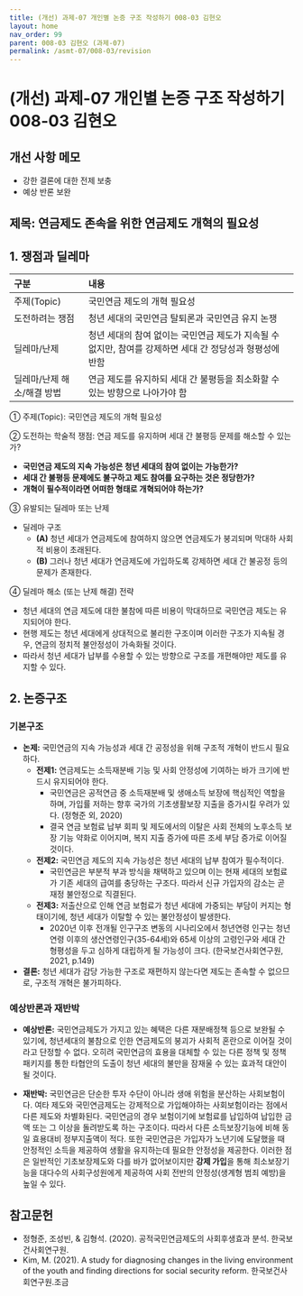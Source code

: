 ```yaml
---
title: (개선) 과제-07 개인별 논증 구조 작성하기 008-03 김현오
layout: home
nav_order: 99
parent: 008-03 김현오 (과제-07)
permalink: /asmt-07/008-03/revision
---
```


# (개선) 과제-07 개인별 논증 구조 작성하기 008-03 김현오 

## 개선 사항 메모

- 강한 결론에 대한 전제 보충
- 예상 반론 보완

## 제목: 연금제도 존속을 위한 연금제도 개혁의 필요성

## 1. 쟁점과 딜레마

| 구분 | 내용 |
|:---|:---|
| 주제(Topic) | 국민연금 제도의 개혁 필요성 |
| 도전하려는 쟁점 | 청년 세대의 국민연금 탈퇴론과 국민연금 유지 논쟁 |
| 딜레마/난제 | 청년 세대의 참여 없이는 국민연금 제도가 지속될 수 없지만, 참여를 강제하면 세대 간 정당성과 형평성에 반함 |
| 딜레마/난제 해소/해결 방법 | 연금 제도를 유지하되 세대 간 불평등을 최소화할 수 있는 방향으로 나아가야 함 |

① 주제(Topic): 국민연금 제도의 개혁 필요성

② 도전하는 학술적 쟁점: 연금 제도를 유지하며 세대 간 불평등 문제를 해소할 수 있는가? 

- **국민연금 제도의 지속 가능성은 청년 세대의 참여 없이는 가능한가?**  
- **세대 간 불평등 문제에도 불구하고 제도 참여를 요구하는 것은 정당한가?**
- **개혁이 필수적이라면 어떠한 형태로 개혁되어야 하는가?**

③ 유발되는 딜레마 또는 난제

- 딜레마 구조
  - **(A)** 청년 세대가 연금제도에 참여하지 않으면 연금제도가 붕괴되며 막대하 사회적 비용이 초래된다.
  - **(B)** 그러나 청년 세대가 연금제도에 가입하도록 강제하면 세대 간 불공정 등의 문제가 존재한다.

④ 딜레마 해소 (또는 난제 해결) 전략

- 청년 세대의 연금 제도에 대한 불참에 따른 비용이 막대하므로 국민연금 제도는 유지되어야 한다.
- 현행 제도는 청년 세대에게 상대적으로 불리한 구조이며 이러한 구조가 지속될 경우, 연금의 정치적 불안정성이 가속화될 것이다.
- 따라서 청년 세대가 납부를 수용할 수 있는 방향으로 구조를 개편해야만 제도를 유지할 수 있다.

## 2. 논증구조

### 기본구조

- **논제:** 국민연금의 지속 가능성과 세대 간 공정성을 위해 구조적 개혁이 반드시 필요하다.
  - **전제1:** 연금제도는 소득재분배 기능 및 사회 안정성에 기여하는 바가 크기에 반드시 유지되어야 한다.
    - 국민연금은 공적연금 중 소득재분배 및 생애소득 보장에 핵심적인 역할을 하며, 가입률 저하는 향후 국가의 기초생활보장 지출을 증가시킬 우려가 있다. (정형준 외, 2020)
	- 결국 연금 보험료 납부 회피 및 제도에서의 이탈은 사회 전체의 노후소득 보장 기능 약화로 이어지며, 복지 지출 증가에 따른 조세 부담 증가로 이어질 것이다.
  - **전제2:** 국민연금 제도의 지속 가능성은 청년 세대의 납부 참여가 필수적이다.
    - 국민연금은 부분적 부과 방식을 채택하고 있으며 이는 현재 세대의 보험료가 기존 세대의 급여를 충당하는 구조다. 따라서 신규 가입자의 감소는 곧 재정 불안정으로 직결된다. 
  - **전제3:** 저출산으로 인해 연금 보험료가 청년 세대에 가중되는 부담이 커지는 형태이기에, 청년 세대가 이탈할 수 있는 불안정성이 발생한다.
      -  2020년 이후 전개될 인구구조 변동의 시나리오에서 청년연령 인구는 청년연령 이후의 생산연령인구(35-64세)와 65세 이상의 고령인구와 세대 간 형평성을 두고 심하게 대립하게 될 가능성이 크다. (한국보건사회연구원, 2021, p.149)
- **결론:** 청년 세대가 감당 가능한 구조로 재편하지 않는다면 제도는 존속할 수 없으므로, 구조적 개혁은 불가피하다.

### 예상반론과 재반박

- **예상반론:** 국민연금제도가 가지고 있는 혜택은 다른 재분배정책 등으로 보완될 수 있기에, 청년세대의 불참으로 인한 연금제도의 붕괴가 사회적 혼란으로 이어질 것이라고 단정할 수 없다. 오히려 국민연금의 효용을 대체할 수 있는 다른 정책 및 정책패키지를 통한 타협안의 도출이 청년 세대의 불만을 잠재울 수 있는 효과적 대안이 될 것이다.
 
- **재반박:** 국민연금은 단순한 투자 수단이 아니라 생애 위험을 분산하는 사회보험이다. 여타 제도와 국민연금제도는 강제적으로 가입해야하는 사회보험이라는 점에서 다른 제도와 차별화된다. 국민연금의 경우 보험이기에 보험료를 납입하여 납입한 금액 또는 그 이상을 돌려받도록 하는 구조이다. 따라서 다른 소득보장기능에 비해 동일 효용대비 정부지출액이 적다. 또한 국민연금은 가입자가 노년기에 도달했을 때 안정적인 소득을 제공하여 생활을 유지하는데 필요한 안정성을 제공한다. 이러한 점은 일반적인 기초보장제도와 다를 바가 없어보이지만 **강제 가입**을 통해 최소보장기능을 대다수의 사회구성원에게 제공하여 사회 전반의 안정성(생계형 범죄 예방)을 높일 수 있다.

## 참고문헌

- 정형준, 조성빈, & 김형석. (2020). 공적국민연금제도의 사회후생효과 분석. 한국보건사회연구원.
- Kim, M. (2021). A study for diagnosing changes in the living environment of the youth and finding directions for social security reform. 한국보건사회연구원.조금 